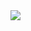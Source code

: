 <a href="https://velog.io/@hye5nee123/posts" target="_blank">
    <img src="https://img.shields.io/badge/Blog-#20C997?style=flat&logo=notion&logoColor=white"/>
</a>









